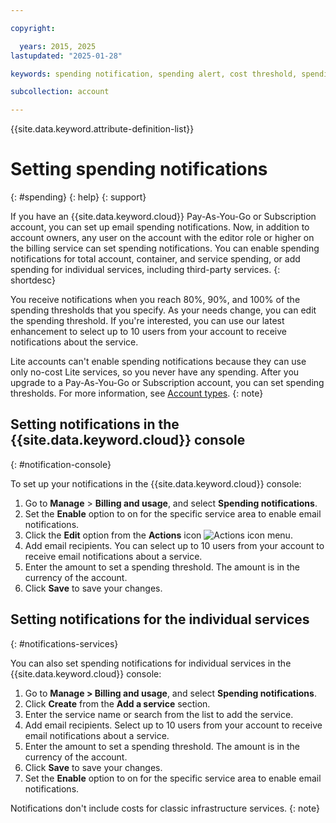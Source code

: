 ```yaml
---

copyright:

  years: 2015, 2025
lastupdated: "2025-01-28"

keywords: spending notification, spending alert, cost threshold, spending threshold, service notifications, preset notifications, notification,

subcollection: account

---
```


{{site.data.keyword.attribute-definition-list}}

# Setting spending notifications
{: #spending}
{: help}
{: support}

If you have an {{site.data.keyword.cloud}} Pay-As-You-Go or Subscription account, you can set up email spending notifications. Now, in addition to account owners, any user on the account with the editor role or higher on the billing service can set spending notifications. You can enable spending notifications for total account, container, and service spending, or add spending for individual services, including third-party services.
{: shortdesc}

You receive notifications when you reach 80%, 90%, and 100% of the spending thresholds that you specify. As your needs change, you can edit the spending threshold. If you're interested, you can use our latest enhancement to select up to 10 users from your account to receive notifications about the service.

Lite accounts can't enable spending notifications because they can use only no-cost Lite services, so you never have any spending. After you upgrade to a Pay-As-You-Go or Subscription account, you can set spending thresholds. For more information, see [Account types](/docs/account?topic=account-accounts).
{: note}

## Setting notifications in the {{site.data.keyword.cloud}} console
{: #notification-console}

To set up your notifications in the {{site.data.keyword.cloud}} console:

1. Go to **Manage** > **Billing and usage**, and select **Spending notifications**.
2. Set the **Enable** option to on for the specific service area to enable email notifications.
3. Click the **Edit** option from the **Actions** icon ![Actions icon](../icons/action-menu-icon.svg "Actions") menu.
4. Add email recipients. You can select up to 10 users from your account to receive email notifications about a service.
5. Enter the amount to set a spending threshold. The amount is in the currency of the account.
6. Click **Save** to save your changes.

## Setting notifications for the individual services
{: #notifications-services}

You can also set spending notifications for individual services in the {{site.data.keyword.cloud}} console:

1. Go to **Manage > Billing and usage**, and select **Spending notifications**.
2. Click **Create** from the **Add a service** section.
3. Enter the service name or search from the list to add the service.
4. Add email recipients. Select up to 10 users from your account to receive email notifications about a service.
5. Enter the amount to set a spending threshold. The amount is in the currency of the account.
6. Click **Save** to save your changes.
7. Set the **Enable** option to on for the specific service area to enable email notifications.

Notifications don't include costs for classic infrastructure services.
{: note}
